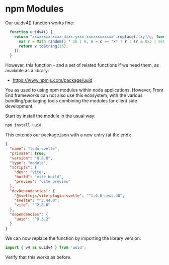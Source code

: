 # npm Modules

Our uuidv4() function works fine:

~~~javascript
  function uuidv4() {
    return "xxxxxxxx-xxxx-4xxx-yxxx-xxxxxxxxxxxx".replace(/[xy]/g, function (c) {
      var r = Math.random() * 16 | 0, v = c == "x" ? r : (r & 0x3 | 0x8);
      return v.toString(16);
    });
  }
~~~

However, this function - and a set of related functions if we need them, as available as a library:

- <https://www.npmjs.com/package/uuid>

You as used to using npm modules within node applications. However, Front End frameworks can not also use this ecosystem, with the various bundling/packaging tools combining the modules for client side development.

Start by install the module in the usual way:

~~~bash
npm install uuid
~~~

This extends our package.json with a new entry (at the end):

~~~json
{
  "name": "todo-svelte",
  "private": true,
  "version": "0.0.0",
  "type": "module",
  "scripts": {
    "dev": "vite",
    "build": "vite build",
    "preview": "vite preview"
  },
  "devDependencies": {
    "@sveltejs/vite-plugin-svelte": "^1.0.0-next.30",
    "svelte": "^3.44.0",
    "vite": "^2.8.0"
  },
  "dependencies": {
    "uuid": "^8.3.2"
  }
}
~~~

We can now replace the function by importing the library version:

```javascript
import { v4 as uuidv4 } from 'uuid';
```

Verify that this works as before.
